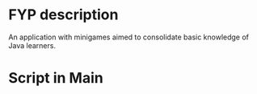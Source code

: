 # FYP description 
 An application with minigames aimed to consolidate basic knowledge of Java learners.
# Script in Main
 
 
